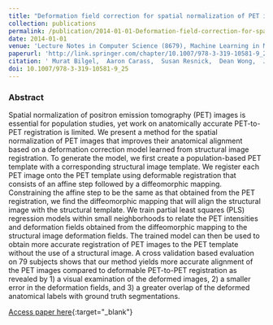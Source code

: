 ```yaml
---
title: "Deformation field correction for spatial normalization of PET images using a population-derived partial least squares model"
collection: publications
permalink: /publication/2014-01-01-Deformation-field-correction-for-spatial-normalization-of-PET-images-using-a-population-derived-partial-least-squares-model
date: 2014-01-01
venue: 'Lecture Notes in Computer Science (8679), Machine Learning in Medical Imaging (MLMI)'
paperurl: 'http://link.springer.com/chapter/10.1007/978-3-319-10581-9_25'
citation: ' Murat Bilgel,  Aaron Carass,  Susan Resnick,  Dean Wong,  Jerry Prince, &quot;Deformation field correction for spatial normalization of PET images using a population-derived partial least squares model.&quot; Lecture Notes in Computer Science (8679), Machine Learning in Medical Imaging (MLMI), 2014.'
doi: 10.1007/978-3-319-10581-9_25
---
```


### Abstract

Spatial normalization of positron emission tomography (PET) images is essential for population studies, yet work on anatomically accurate PET-to-PET registration is limited. We present a method for the spatial normalization of PET images that improves their anatomical alignment based on a deformation correction model learned from structural image registration. To generate the model, we first create a population-based PET template with a corresponding structural image template. We register each PET image onto the PET template using deformable registration that consists of an affine step followed by a diffeomorphic mapping. Constraining the affine step to be the same as that obtained from the PET registration, we find the diffeomorphic mapping that will align the structural image with the structural template. We train partial least squares (PLS) regression models within small neighborhoods to relate the PET intensities and deformation fields obtained from the diffeomorphic mapping to the structural image deformation fields. The trained model can then be used to obtain more accurate registration of PET images to the PET template without the use of a structural image. A cross validation based evaluation on 79 subjects shows that our method yields more accurate alignment of the PET images compared to deformable PET-to-PET registration as revealed by 1) a visual examination of the deformed images, 2) a smaller error in the deformation fields, and 3) a greater overlap of the deformed anatomical labels with ground truth segmentations.

[Access paper here](http://link.springer.com/chapter/10.1007/978-3-319-10581-9_25){:target="_blank"}
